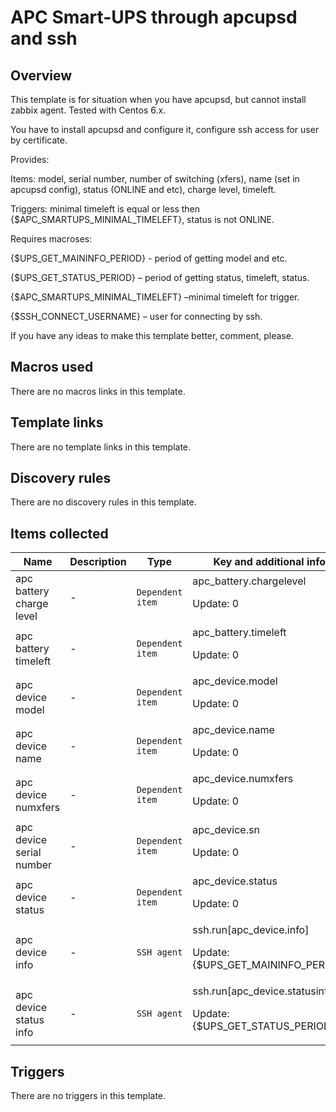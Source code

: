 # APC Smart-UPS through apcupsd and ssh

## Overview

This template is for situation when you have apcupsd, but cannot install zabbix agent. Tested with Centos 6.x.


You have to install apcupsd and configure it, configure ssh access for user by certificate. 


Provides:


Items: model, serial number, number of switching (xfers), name (set in apcupsd config), status (ONLINE and etc), charge level, timeleft.


Triggers: minimal timeleft is equal or less then {$APC\_SMARTUPS\_MINIMAL\_TIMELEFT}, status is not ONLINE.


Requires macroses: 


{$UPS\_GET\_MAININFO\_PERIOD} - period of getting model and etc.


{$UPS\_GET\_STATUS\_PERIOD} – period of getting status, timeleft, status.


{$APC\_SMARTUPS\_MINIMAL\_TIMELEFT} –minimal timeleft for trigger.


{$SSH\_CONNECT\_USERNAME} – user for connecting by ssh.


If you have any ideas to make this template better, comment, please.



## Macros used

There are no macros links in this template.

## Template links

There are no template links in this template.

## Discovery rules

There are no discovery rules in this template.

## Items collected

|Name|Description|Type|Key and additional info|
|----|-----------|----|----|
|apc battery charge level|<p>-</p>|`Dependent item`|apc_battery.chargelevel<p>Update: 0</p>|
|apc battery timeleft|<p>-</p>|`Dependent item`|apc_battery.timeleft<p>Update: 0</p>|
|apc device model|<p>-</p>|`Dependent item`|apc_device.model<p>Update: 0</p>|
|apc device name|<p>-</p>|`Dependent item`|apc_device.name<p>Update: 0</p>|
|apc device numxfers|<p>-</p>|`Dependent item`|apc_device.numxfers<p>Update: 0</p>|
|apc device serial number|<p>-</p>|`Dependent item`|apc_device.sn<p>Update: 0</p>|
|apc device status|<p>-</p>|`Dependent item`|apc_device.status<p>Update: 0</p>|
|apc device info|<p>-</p>|`SSH agent`|ssh.run[apc_device.info]<p>Update: {$UPS_GET_MAININFO_PERIOD}</p>|
|apc device status info|<p>-</p>|`SSH agent`|ssh.run[apc_device.statusinfo]<p>Update: {$UPS_GET_STATUS_PERIOD}</p>|
## Triggers

There are no triggers in this template.

